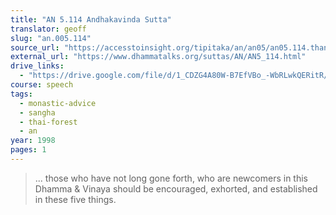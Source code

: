 ```yaml
---
title: "AN 5.114 Andhakavinda Sutta"
translator: geoff
slug: "an.005.114"
source_url: "https://accesstoinsight.org/tipitaka/an/an05/an05.114.than.html"
external_url: "https://www.dhammatalks.org/suttas/AN/AN5_114.html"
drive_links:
  - "https://drive.google.com/file/d/1_CDZG4A80W-B7EfVBo_-WbRLwkQERitR/view?usp=drivesdk"
course: speech
tags:
  - monastic-advice
  - sangha
  - thai-forest
  - an
year: 1998
pages: 1
---
```


> ... those who have not long gone forth, who are newcomers in this Dhamma & Vinaya should be encouraged, exhorted, and established in these five things.

<!---->
